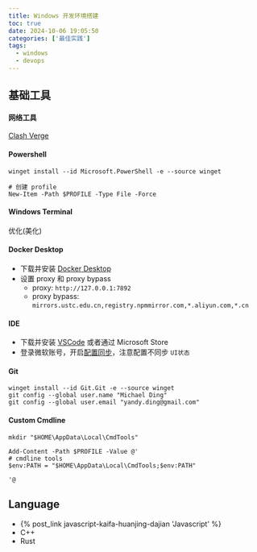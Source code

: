 ```yaml
---
title: Windows 开发环境搭建
toc: true
date: 2024-10-06 19:05:50
categories: ['最佳实践']
tags:
  - windows
  - devops
---
```



## 基础工具

#### 网络工具

[Clash Verge](https://clashverge.net/)

#### Powershell

```pwsh
winget install --id Microsoft.PowerShell -e --source winget

# 创建 profile
New-Item -Path $PROFILE -Type File -Force
```

<!-- more -->

#### Windows Terminal

优化(美化)

#### Docker Desktop

- 下载并安装 [Docker Desktop](https://docs.docker.com/desktop/)
- 设置 proxy 和 proxy bypass
  - proxy: `http://127.0.0.1:7892`
  - proxy bypass: `mirrors.ustc.edu.cn,registry.npmmirror.com,*.aliyun.com,*.cn`

#### IDE

- 下载并安装 [VSCode](https://code.visualstudio.com/) 或者通过 Microsoft Store
- 登录微软账号，开启[配置同步](https://code.visualstudio.com/docs/editor/settings-sync)，注意配置不同步 `UI状态`

#### Git

```pwsh
winget install --id Git.Git -e --source winget
git config --global user.name "Michael Ding"
git config --global user.email "yandy.ding@gmail.com"
```

#### Custom Cmdline

```pwsh
mkdir "$HOME\AppData\Local\CmdTools"

Add-Content -Path $PROFILE -Value @'
# cmdline tools
$env:PATH = "$HOME\AppData\Local\CmdTools;$env:PATH"

'@
```

## Language

- {% post_link javascript-kaifa-huanjing-dajian 'Javascript' %}
- C++
- Rust
